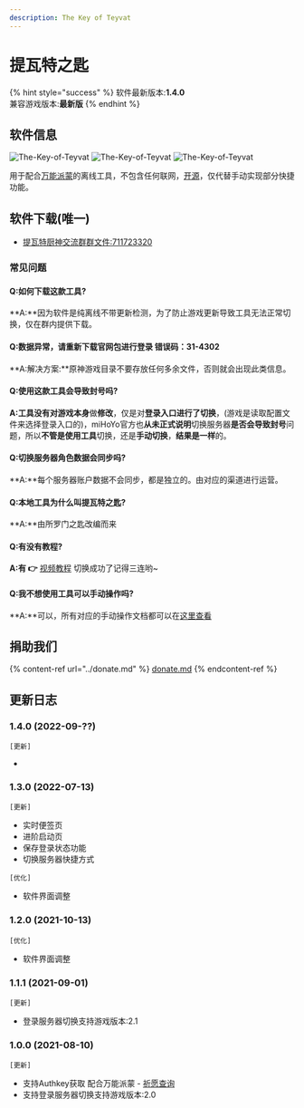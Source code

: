 ```yaml
---
description: The Key of Teyvat
---
```


# 提瓦特之匙

{% hint style="success" %}
软件最新版本:**1.4.0**\
兼容游戏版本:**最新版**
{% endhint %}

## 软件信息

<img src="https://img.shields.io/github/stars/fastchen/The-Key-of-Teyvat?label=Star&#x26;logo=github" alt="The-Key-of-Teyvat" data-size="original"> <img src="https://img.shields.io/github/issues/fastchen/The-Key-of-Teyvat?label=Issues" alt="The-Key-of-Teyvat" data-size="original"> <img src="https://img.shields.io/github/license/fastchen/The-Key-of-Teyvat?label=License" alt="The-Key-of-Teyvat" data-size="original">

用于配合[万能派蒙](https://ys.nullcraft.org/)的离线工具，不包含任何联网，[开源](https://github.com/FastChen/The-Key-of-Teyvat)，仅代替手动实现部分快捷功能。

## 软件下载(唯一)

* [提瓦特厨神交流群群文件:711723320](https://jq.qq.com/?\_wv=1027\&k=uZdeXKvr)

### 常见问题

#### Q:如何下载这款工具?

**A:**因为软件是纯离线不带更新检测，为了防止游戏更新导致工具无法正常切换，仅在群内提供下载。

#### Q:数据异常，请重新下载官网包进行登录 错误码：31-4302

**A:解决方案:**原神游戏目录不要存放任何多余文件，否则就会出现此类信息。

#### Q:使用这款工具会导致封号吗?

**A:**工具**没有对游戏本身**做**修改**，仅是对**登录入口进行了切换**，(游戏是读取配置文件来选择登录入口的)，miHoYo官方也**从未正式说明**切换服务器**是否会导致封号**问题，所以**不管是使用工具**切换，还是**手动切换**，**结果是一样**的。

#### Q:切换服务器角色数据会同步吗?

**A:**每个服务器账户数据不会同步，都是独立的。由对应的渠道进行运营。

#### **Q:本地工具为什么叫提瓦特之匙?**

**A:**由所罗门之匙改编而来

#### Q:有没有教程?

**A:有 👉** [视频教程](https://www.bilibili.com/video/BV1dQ4y1h7cm) 切换成功了记得三连哟\~

#### Q:我不想使用工具可以手动操作吗?

**A:**可以，所有对应的手动操作文档都可以在[这里查看](https://nullcraft.org/d/20)

## 捐助我们

{% content-ref url="../donate.md" %}
[donate.md](../donate.md)
{% endcontent-ref %}

## 更新日志

### 1.4.0 (2022-09-??)

`[更新]`

*

### 1.3.0 (2022-07-13)

`[更新]`

* 实时便签页
* 进阶启动页
* 保存登录状态功能
* 切换服务器快捷方式

`[优化]`

* 软件界面调整

### 1.2.0 (2021-10-13)

`[优化]`

* 软件界面调整

### 1.1.1 (2021-09-01)

`[更新]`

* 登录服务器切换支持游戏版本:2.1

### 1.0.0 (2021-08-10)

`[更新]`

* 支持Authkey获取 配合万能派蒙 - [祈愿查询](https://ys.nullcraft.org/gacha)
* 支持登录服务器切换支持游戏版本:2.0
